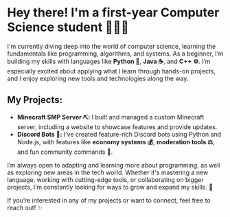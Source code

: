 # Hey there! I'm a first-year Computer Science student 🚀👩‍💻

I'm currently diving deep into the world of computer science, learning the fundamentals like programming, algorithms, and systems. As a beginner, I’m building my skills with languages like **Python 🐍**, **Java ☕**, and **C++ ⚙️**. I’m especially excited about applying what I learn through hands-on projects, and I enjoy exploring new tools and technologies along the way.

## My Projects:
- **Minecraft SMP Server ⛏️:** I built and managed a custom Minecraft server, including a website to showcase features and provide updates.
- **Discord Bots 🤖:** I’ve created feature-rich Discord bots using Python and Node.js, with features like **economy systems 💰**, **moderation tools ⚖️**, and fun community commands 🎉.

I’m always open to adapting and learning more about programming, as well as exploring new areas in the tech world. Whether it's mastering a new language, working with cutting-edge tools, or collaborating on bigger projects, I’m constantly looking for ways to grow and expand my skills. 🌱

If you’re interested in any of my projects or want to connect, feel free to reach out! ✨
